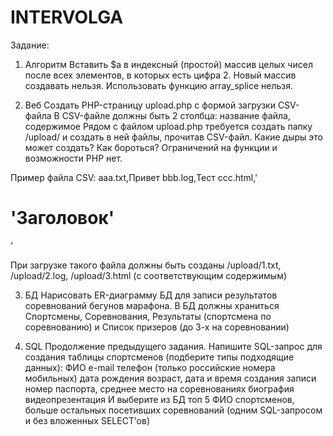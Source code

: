 # INTERVOLGA

Задание:
1. Алгоритм
Вставить $a в индексный (простой) массив целых чисел после всех элементов, в которых есть цифра 2. Новый массив создавать нельзя. Использовать функцию array_splice нельзя.

2. Веб
Создать PHP-страницу upload.php с формой загрузки CSV-файла
В CSV-файле должны быть 2 столбца: название файла, содержимое
Рядом с файлом upload.php требуется создать папку /upload/ и создать в ней файлы, прочитав CSV-файл.
Какие дыры это может создать? Как бороться?
Ограничений на функции и возможности PHP нет.

Пример файла CSV:
aaa.txt,Привет
bbb.log,Тест
ccc.html,'<h1>'Заголовок'</h1>'

При загрузке такого файла должны быть созданы /upload/1.txt, /upload/2.log, /upload/3.html (с соответствующим содержимым)

3. БД
Нарисовать ER-диаграмму БД для записи результатов соревнований бегунов марафона. В БД должны храниться Спортсмены, Соревнования, Результаты (спортсмена по соревнованию) и Список призеров (до 3-х на соревновании)

4. SQL
Продолжение предыдущего задания. Напишите SQL-запрос для создания таблицы спортсменов (подберите типы подходящие данных):
ФИО
e-mail
телефон (только российские номера мобильных)
дата рождения
возраст,
дата и время создания записи
номер паспорта,
среднее место на соревнованиях
биография
видеопрезентация
И выберите из БД топ 5 ФИО спортсменов, больше остальных посетивших соревнований (одним SQL-запросом и без вложенных SELECT’ов)

